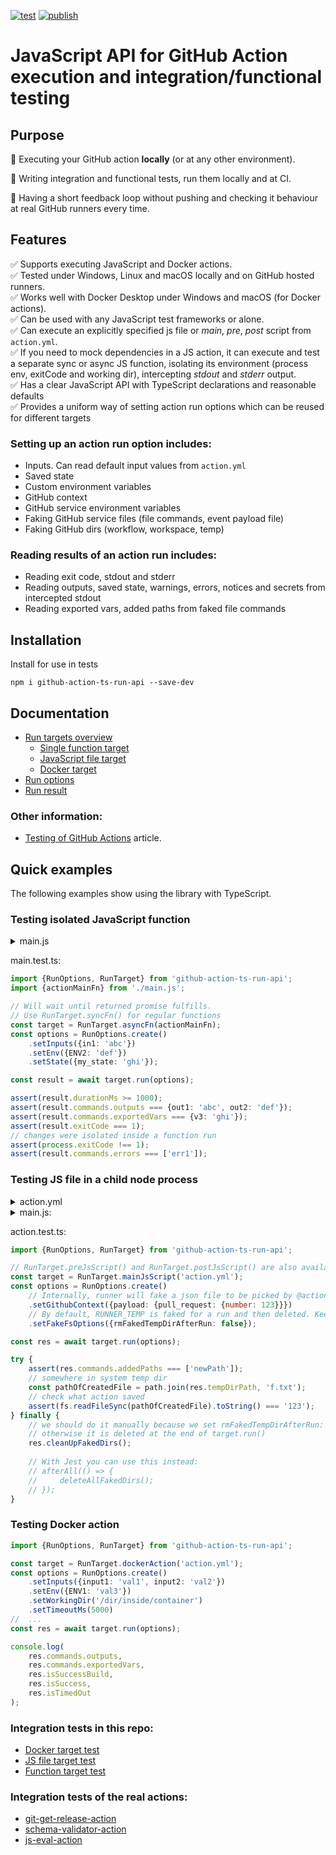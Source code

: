 [![test](https://github.com/cardinalby/github-action-ts-run-api/actions/workflows/test.yml/badge.svg)](https://github.com/cardinalby/github-action-ts-run-api/actions/workflows/test.yml)
[![publish](https://github.com/cardinalby/github-action-ts-run-api/actions/workflows/npm-publish.yml/badge.svg)](https://github.com/cardinalby/github-action-ts-run-api/actions/workflows/npm-publish.yml)

# JavaScript API for GitHub Action execution and integration/functional testing

## Purpose

🔶 Executing your GitHub action **locally** (or at any other environment).

🔶 Writing integration and functional tests, run them locally and at CI.

🔶 Having a short feedback loop without pushing and checking it behaviour at 
real GitHub runners every time.

## Features

✅ Supports executing JavaScript and Docker actions.<br>
✅ Tested under Windows, Linux and macOS locally and on GitHub hosted runners.<br>
✅ Works well with Docker Desktop under Windows and macOS (for Docker actions).<br>
✅ Can be used with any JavaScript test frameworks or alone.<br>
✅ Can execute an explicitly specified js file or _main_, _pre_, _post_ script from `action.yml`.<br>
✅ If you need to mock dependencies in a JS action, it can execute and test a separate sync or async JS function, 
isolating its environment (process env, exitCode and working dir), intercepting _stdout_ and _stderr_ output.<br>
✅ Has a clear JavaScript API with TypeScript declarations and reasonable defaults<br>
✅ Provides a uniform way of setting action run options which can be reused for different targets

### Setting up an action run option includes:

* Inputs. Can read default input values from `action.yml`
* Saved state
* Custom environment variables
* GitHub context
* GitHub service environment variables
* Faking GitHub service files (file commands, event payload file)
* Faking GitHub dirs (workflow, workspace, temp)

### Reading results of an action run includes:

* Reading exit code, stdout and stderr
* Reading outputs, saved state, warnings, errors, notices and secrets from intercepted stdout
* Reading exported vars, added paths from faked file commands

## Installation

Install for use in tests
```
npm i github-action-ts-run-api --save-dev
```

## Documentation

- [Run targets overview](./docs/run-targets.md)
  * [Single function target](./docs/run-targets/function.md)
  * [JavaScript file target](./docs/run-targets/js-file.md)
  * [Docker target](./docs/run-targets/docker.md)
- [Run options](./docs/run-options.md)
- [Run result](./docs/run-result.md)


### Other information:

* [Testing of GitHub Actions](https://dev.to/cardinalby/github-actions-testing-h3h) article.

## Quick examples

The following examples show using the library with TypeScript.

### Testing isolated JavaScript function
<details>
<summary>main.js</summary>
    
```js
const core = require("@actions/core");

export async function actionMainFn() {
core.setOutput('out1', core.getInput('in1'));
core.setOutput('out2', process.env.ENV2);
core.exportVariable('v3', core.getState('my_state'));
// writes to errors and sets process.exitCode to 1
return new Promise(resolve => setTimeout(() => {
    core.setFailed('err1');
    resolve();
    }, 1000));    
}
```

</details>

main.test.ts:
```ts
import {RunOptions, RunTarget} from 'github-action-ts-run-api';
import {actionMainFn} from './main.js';

// Will wait until returned promise fulfills. 
// Use RunTarget.syncFn() for regular functions
const target = RunTarget.asyncFn(actionMainFn);
const options = RunOptions.create()
    .setInputs({in1: 'abc'})
    .setEnv({ENV2: 'def'})
    .setState({my_state: 'ghi'});

const result = await target.run(options);

assert(result.durationMs >= 1000);
assert(result.commands.outputs === {out1: 'abc', out2: 'def'});
assert(result.commands.exportedVars === {v3: 'ghi'});
assert(result.exitCode === 1);
// changes were isolated inside a function run
assert(process.exitCode !== 1);
assert(result.commands.errors === ['err1']);
```

### Testing JS file in a child node process
<details>
<summary>action.yml</summary>

```yaml
name: 'test'
# ...
runs:
  using: 'node16'
  main: 'main.js'
```

</details>

<details>
<summary>main.js:</summary>

```js
const core = require("@actions/core");
const context = require('@actions/github').context;
const fs = require('fs');

core.addPath('newPath');
fs.writeFileSync(
    path.join(process.env.RUNNER_TEMP, 'f.txt'),
    context.payload.pull_request.number.toString()
);
```

</details>

action.test.ts:
```ts
import {RunOptions, RunTarget} from 'github-action-ts-run-api';

// RunTarget.preJsScript() and RunTarget.postJsScript() are also available
const target = RunTarget.mainJsScript('action.yml');
const options = RunOptions.create()
    // Internally, runner will fake a json file to be picked by @actions/github
    .setGithubContext({payload: {pull_request: {number: 123}}})
    // By default, RUNNER_TEMP is faked for a run and then deleted. Keep it
    .setFakeFsOptions({rmFakedTempDirAfterRun: false});

const res = await target.run(options);

try {
    assert(res.commands.addedPaths === ['newPath']);
    // somewhere in system temp dir
    const pathOfCreatedFile = path.join(res.tempDirPath, 'f.txt');
    // check what action saved
    assert(fs.readFileSync(pathOfCreatedFile).toString() === '123');
} finally {
    // we should do it manually because we set rmFakedTempDirAfterRun: false
    // otherwise it is deleted at the end of target.run()
    res.cleanUpFakedDirs();
    
    // With Jest you can use this instead:
    // afterAll(() => { 
    //     deleteAllFakedDirs(); 
    // });
}
```

### Testing Docker action

```ts
import {RunOptions, RunTarget} from 'github-action-ts-run-api';

const target = RunTarget.dockerAction('action.yml');
const options = RunOptions.create()
    .setInputs({input1: 'val1', input2: 'val2'})    
    .setEnv({ENV1: 'val3'})
    .setWorkingDir('/dir/inside/container')
    .setTimeoutMs(5000)
//  ...
const res = await target.run(options);

console.log(
    res.commands.outputs,
    res.commands.exportedVars,
    res.isSuccessBuild,
    res.isSuccess,
    res.isTimedOut
);
```

### Integration tests in this repo:

* [Docker target test](./tests/integration/DockerTarget.test.ts)
* [JS file target test](./tests/integration/JsFileTarget.test.ts)
* [Function target test](./tests/integration/FnTarget.test.ts)

### Integration tests of the real actions:

* [git-get-release-action](https://github.com/cardinalby/git-get-release-action/blob/master/tests/integration/action.test.ts)
* [schema-validator-action](https://github.com/cardinalby/schema-validator-action/blob/master/tests/integration/main.test.ts)
* [js-eval-action](https://github.com/cardinalby/js-eval-action/blob/master/tests/integration/cliAction.test.ts)